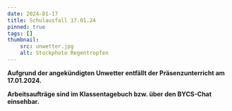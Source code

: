 ```yaml
---
date: 2024-01-17
title: Schulausfall 17.01.24
pinned: true
tags: []
thumbnail: 
    src: unwetter.jpg
    alt: Stockphoto Regentropfen
---
```



**Aufgrund der angekündigten Unwetter entfällt der Präsenzunterricht am 17.01.2024.**

**Arbeitsaufträge sind im Klassentagebuch bzw. über den BYCS-Chat einsehbar.**
